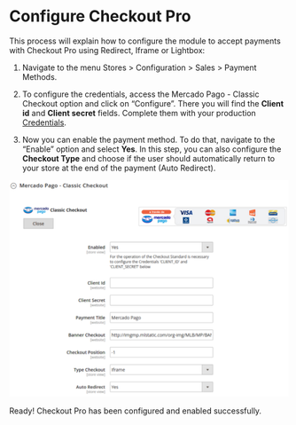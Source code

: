 # Configure Checkout Pro

This process will explain how to configure the module to accept payments with Checkout Pro using Redirect, Iframe or Lightbox:

1. Navigate to the menu Stores > Configuration > Sales > Payment Methods.

2. To configure the credentials, access the Mercado Pago - Classic Checkout option and click on “Configure”. There you will find the **Client id** and **Client secret** fields. Complete them with your production [Credentials]([FAKER][CREDENTIALS][URL]).

3. Now you can enable the payment method. To do that, navigate to the “Enable” option and select **Yes**. In this step, you can also configure the **Checkout Type** and choose if the user should automatically return to your store at the end of the payment (Auto Redirect).

![Checkout Pro Redirect Configuration](images/magento2/magentotwo_classic_checkout.png)

Ready! Checkout Pro has been configured and enabled successfully.
